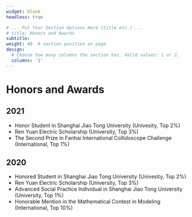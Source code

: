 ```yaml
---
widget: blank
headless: true

# ... Put Your Section Options Here (title etc.) ...
# title: Honors and Awards
subtitle:
weight: 40  # section position on page
design:
  # Choose how many columns the section has. Valid values: 1 or 2.
  columns: '1'
---
```


# Honors and Awards
## 2021
-	Honor Student in Shanghai Jiao Tong University (Univesity, Top 2%)
- Ren Yuan Electric Scholarship (University, Top 3%)
- The Second Prize in Fanhai International Collidoscope Challenge (International, Top 1%)
## 2020
-	Honored Student in Shanghai Jiao Tong University (Univesity, Top 2%)
- Ren Yuan Electric Scholarship (University, Top 3%)
- Advanced Social Practice Individual in Shanghai Jiao Tong University (University, Top 1%)
- Honorable Mention in the Mathematical Contest in Modeling (International, Top 10%)
